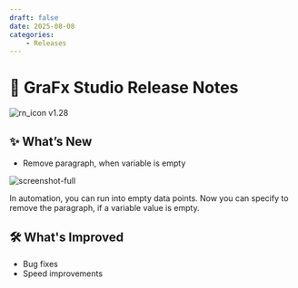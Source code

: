 ```yaml
---
draft: false
date: 2025-08-08
categories: 
    - Releases
---
```


# 🎉 GraFx Studio Release Notes

![rn_icon](/assets/icon-GraFx-Studio.svg) <span class="version-label">v1.28</span>

## ✨ What’s New

- Remove paragraph, when variable is empty  

![screenshot-full](/release-notes/releasenotesassets/removeparagraph.gif)

In automation, you can run into empty data points. Now you can specify to remove the paragraph, if a variable value is empty.

## 🛠️ What's Improved

- Bug fixes
- Speed improvements